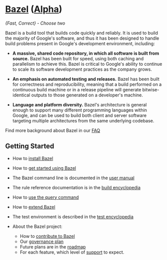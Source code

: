 # [Bazel](http://bazel.io) ([Alpha](http://bazel.io/docs/roadmap.html#alpha))

*{Fast, Correct} - Choose two*

Bazel is a build tool that builds code quickly and reliably. It is used to build
the majority of Google's software, and thus it has been designed to handle
build problems present in Google's development environment, including:

* **A massive, shared code repository, in which all software is built from
source.** Bazel has been built for speed, using both caching and parallelism
to achieve this. Bazel is critical to Google's ability to continue
to scale its software development practices as the company grows.

* **An emphasis on automated testing and releases.** Bazel has
been built for correctness and reproducibility, meaning that a build performed
on a continuous build machine or in a release pipeline will generate
bitwise-identical outputs to those generated on a developer's machine.

* **Language and platform diversity.** Bazel's architecture is general enough to
support many different programming languages within Google, and can be
used to build both client and server software targeting multiple
architectures from the same underlying codebase.

Find more background about Bazel in our [FAQ](docs/FAQ.md)

## Getting Started

  * How to [install Bazel](http://bazel.io/docs/install.html)
  * How to [get started using Bazel](http://bazel.io/docs/getting-started.html)
  * The Bazel command line is documented in the  [user manual](http://bazel.io/docs/bazel-user-manual.html)
  * The rule reference documentation is in the [build encyclopedia](http://bazel.io/docs/build-encyclopedia.html)
  * How to [use the query command](http://bazel.io/docs/query.html)
  * How to [extend Bazel](http://bazel.io/docs/skylark/index.html)
  * The test environment is described in the [test encyclopedia](http://bazel.io/docs/test-encyclopedia.html)

* About the Bazel project:

  * How to [contribute to Bazel](http://bazel.io/docs/contributing.html)
  * Our [governance plan](http://bazel.io/docs/governance.html)
  * Future plans are in the [roadmap](http://bazel.io/docs/roadmap.html)
  * For each feature, which level of [support](http://bazel.io/docs/support.html) to expect.
